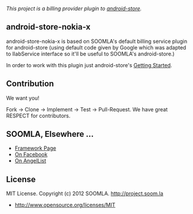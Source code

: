 *This project is a billing provider plugin to [android-store](https://github.com/soomla/android-store).*


## android-store-nokia-x

android-store-nokia-x is based on SOOMLA's default billing service plugin for android-store (using default code given by Google which was adapted to IIabService interface so it'll be useful to SOOMLA's android-store.)

In order to work with this plugin just android-store's [Getting Started](https://github.com/soomla/android-store#getting-started).

## Contribution


We want you!

Fork -> Clone -> Implement -> Test -> Pull-Request. We have great RESPECT for contributors.

## SOOMLA, Elsewhere ...


+ [Framework Page](http://project.soom.la/)
+ [On Facebook](https://www.facebook.com/pages/The-SOOMLA-Project/389643294427376)
+ [On AngelList](https://angel.co/the-soomla-project)

## License

MIT License. Copyright (c) 2012 SOOMLA. http://project.soom.la
+ http://www.opensource.org/licenses/MIT


